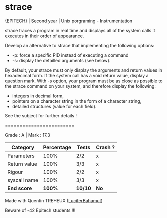 # strace
{EPITECH} | Second year | Unix porgraming -  Instrumentation

strace traces a program in real time and displays all of the system calls it executes in their order of appearance.

Develop an alternative to strace that implementing the following options:
 - -p: force a specific PID instead of executing a command
 - -s: display the detailled arguments (see below).

By default, your strace must only display the arguments and return values in hexadecimal form.
If the system call has a void return value, display a question mark.
With -s option, your program must be as close as possible to the strace command on your system,
and therefore display the following:

- integers in decimal form,
- pointers on a character string in the form of a character string,
- detailed structures (value for each field).

See the subject for further details !

========================

Grade : A | Mark : 17.3

| Category      | Percentage | Tests     | Crash ? |
|---------------|------------|-----------|---------|
| Parameters    | 100%       | 2/2       | x       |
| Return value  | 100%       | 3/3       | x       |
| Rigour        | 100%       | 2/2       | x       |
| syscall name  | 100%       | 3/3       | x       |
| **End score** | **100%**   | **10/10** | **No**  |

Made with Quentin TREHEUX ([LuciferBahamut](https://github.com/LuciferBahamut))

Beware of -42 Epitech students !!!
